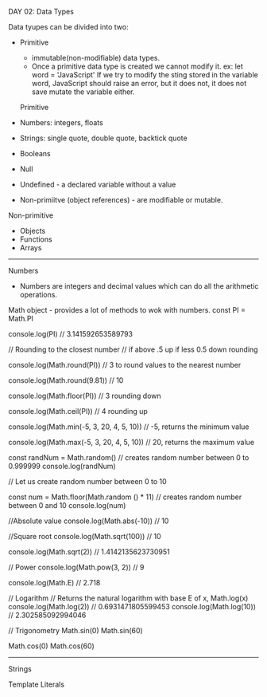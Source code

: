 DAY 02: Data Types

Data tyupes can be divided into two:
  - Primitive 
    - immutable(non-modifiable) data types.  
    - Once a primitive data type is created we cannot modify it.
      ex: let word = 'JavaScript'
      If we try to modify the sting stored in the variable word, JavaScript should raise an error, but it does not, it does not save mutate the variable either.
    
    Primitive
  - Numbers: integers, floats
  - Strings: single quote, double quote, backtick quote
  - Booleans
  - Null
  - Undefined - a declared variable without a value



- Non-primiitve (object references) - are modifiable or mutable.  

Non-primitive
  - Objects
  - Functions
  - Arrays


*************************************************************************************************************

Numbers
  - Numbers are integers and decimal values which can do all the arithmetic operations.

  Math object - provides a lot of methods to wok with numbers.
  const PI = Math.PI

console.log(PI)                            // 3.141592653589793

// Rounding to the closest number
// if above .5 up if less 0.5 down rounding

console.log(Math.round(PI))                // 3 to round values to the nearest number

console.log(Math.round(9.81))              // 10

console.log(Math.floor(PI))                // 3 rounding down

console.log(Math.ceil(PI))                 // 4 rounding up

console.log(Math.min(-5, 3, 20, 4, 5, 10)) // -5, returns the minimum value

console.log(Math.max(-5, 3, 20, 4, 5, 10)) // 20, returns the maximum value

const randNum = Math.random() // creates random number between 0 to 0.999999
console.log(randNum)

// Let us  create random number between 0 to 10

const num = Math.floor(Math.random () * 11) // creates random number between 0 and 10
console.log(num)

//Absolute value
console.log(Math.abs(-10))      // 10

//Square root
console.log(Math.sqrt(100))     // 10

console.log(Math.sqrt(2))       // 1.4142135623730951

// Power
console.log(Math.pow(3, 2))     // 9

console.log(Math.E)             // 2.718

// Logarithm
// Returns the natural logarithm with base E of x, Math.log(x)
console.log(Math.log(2))        // 0.6931471805599453
console.log(Math.log(10))       // 2.302585092994046

// Trigonometry
Math.sin(0)
Math.sin(60)

Math.cos(0)
Math.cos(60)

*************************************************************************************************************

Strings 


Template Literals